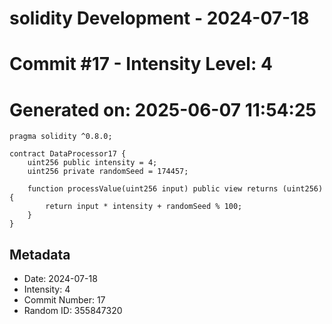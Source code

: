 ﻿# solidity Development - 2024-07-18
# Commit #17 - Intensity Level: 4
# Generated on: 2025-06-07 11:54:25
```solidity
pragma solidity ^0.8.0;

contract DataProcessor17 {
    uint256 public intensity = 4;
    uint256 private randomSeed = 174457;

    function processValue(uint256 input) public view returns (uint256) {
        return input * intensity + randomSeed % 100;
    }
}
```
## Metadata
- Date: 2024-07-18
- Intensity: 4
- Commit Number: 17
- Random ID: 355847320
